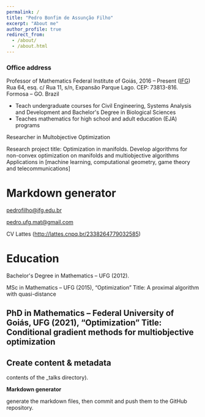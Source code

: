 ```yaml
---
permalink: /
title: "Pedro Bonfim de Assunção Filho"
excerpt: "About me"
author_profile: true
redirect_from: 
  - /about/
  - /about.html
---
```


### Office address

Professor of Mathematics
Federal Institute of Goiás, 2016 – Present ([IFG](https://www.ifg.edu.br/formosa))  
Rua 64, esq. c/ Rua 11, s/n, Expansão Parque Lago. CEP: 73813-816. Formosa – GO. Brazil


- Teach undergraduate courses for Civil Engineering,  Systems Analysis and Development and Bachelor's Degree in Biological Sciences
- Teaches mathematics for high school and adult education (EJA) programs

Researcher in Multobjective Optimization

Research project title: Optimization in manifolds.
Develop algorithms for non-convex optimization on manifolds and multiobjective algorithms
Applications in [machine learning, computational geometry, game theory and telecommunications]

**Markdown generator**
======
pedrofilho@ifg.edu.br

pedro.ufg.mat@gmail.com

CV Lattes (http://lattes.cnpq.br/2338264779032585)

Education
======
Bachelor's Degree in Mathematics – UFG (2012).

MSc in Mathematics – UFG (2015), “Optimization”
Title: A proximal algorithm with quasi-distance

PhD in Mathematics – Federal University of Goiás, UFG (2021), “Optimization”
Title: Conditional gradient methods for multiobjective optimization
------

Create content & metadata
------
contents of the _talks directory).

**Markdown generator**

generate the markdown files, then commit and push them to the GitHub repository.



